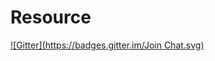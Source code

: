 # Resource

[![Gitter](https://badges.gitter.im/Join Chat.svg)](https://gitter.im/MrGnef/Resource?utm_source=badge&utm_medium=badge&utm_campaign=pr-badge&utm_content=badge)